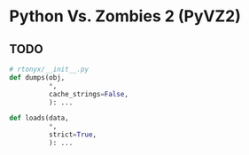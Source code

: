 # Python Vs. Zombies 2 (PyVZ2)

## TODO

```python
# rtonyx/__init__.py
def dumps(obj,
          *,
          cache_strings=False,
          ): ...

def loads(data,
          *,
          strict=True,
          ): ...
```